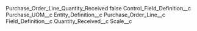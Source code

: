 <?xml version="1.0" encoding="UTF-8"?>
<CustomMetadata xmlns="http://soap.sforce.com/2006/04/metadata" xmlns:xsi="http://www.w3.org/2001/XMLSchema-instance" xmlns:xsd="http://www.w3.org/2001/XMLSchema">
    <label>Purchase_Order_Line_Quantity_Received</label>
    <protected>false</protected>
    <values>
        <field>Control_Field_Definition__c</field>
        <value xsi:type="xsd:string">Purchase_UOM__c</value>
    </values>
    <values>
        <field>Entity_Definition__c</field>
        <value xsi:type="xsd:string">Purchase_Order_Line__c</value>
    </values>
    <values>
        <field>Field_Definition__c</field>
        <value xsi:type="xsd:string">Quantity_Received__c</value>
    </values>
    <values>
        <field>Scale__c</field>
        <value xsi:nil="true"/>
    </values>
</CustomMetadata>
